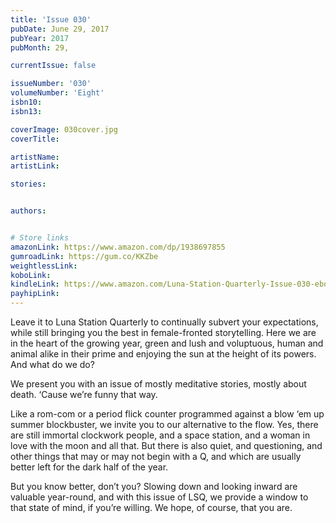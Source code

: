 ```yaml
---
title: 'Issue 030'
pubDate: June 29, 2017
pubYear: 2017
pubMonth: 29,

currentIssue: false

issueNumber: '030'
volumeNumber: 'Eight'
isbn10:
isbn13:

coverImage: 030cover.jpg
coverTitle:

artistName:
artistLink:

stories: 


authors: 


# Store links
amazonLink: https://www.amazon.com/dp/1938697855
gumroadLink: https://gum.co/KKZbe
weightlessLink: 
koboLink:
kindleLink: https://www.amazon.com/Luna-Station-Quarterly-Issue-030-ebook/dp/B073RSD33K
payhipLink: 
---
```

Leave it to Luna Station Quarterly to continually subvert your expectations, while still bringing you the best in female-fronted storytelling. Here we are in the heart of the growing year, green and lush and voluptuous, human and animal alike in their prime and enjoying the sun at the height of its powers. And what do we do?

We present you with an issue of mostly meditative stories, mostly about death. ‘Cause we’re funny that way.

Like a rom-com or a period flick counter programmed against a blow ‘em up summer blockbuster, we invite you to our alternative to the flow. Yes, there are still immortal clockwork people, and a space station, and a woman in love with the moon and all that. But there is also quiet, and questioning, and other things that may or may not begin with a Q, and which are usually better left for the dark half of the year.

But you know better, don’t you? Slowing down and looking inward are valuable year-round, and with this issue of LSQ, we provide a window to that state of mind, if you’re willing. We hope, of course, that you are.
        